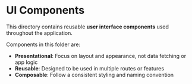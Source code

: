 # UI Components

This directory contains reusable **user interface components** used throughout the application.

Components in this folder are:
- **Presentational**: Focus on layout and appearance, not data fetching or app logic
- **Reusable**: Designed to be used in multiple routes or features
- **Composable**: Follow a consistent styling and naming convention



